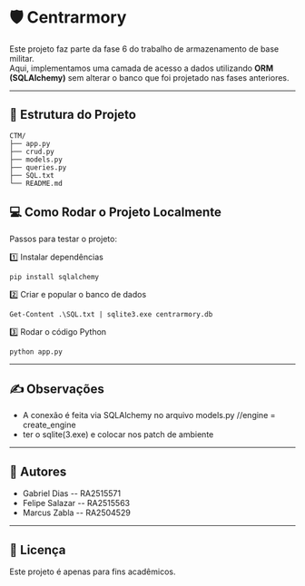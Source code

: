 # 🛡️ Centrarmory

Este projeto faz parte da fase 6 do trabalho de armazenamento de base militar.  
Aqui, implementamos uma camada de acesso a dados utilizando **ORM (SQLAlchemy)** sem alterar o banco que foi projetado nas fases anteriores.


---

## 📁 Estrutura do Projeto

```
CTM/
├── app.py 
├── crud.py 
├── models.py 
├── queries.py 
├── SQL.txt 
└── README.md 
```


## 💻 Como Rodar o Projeto Localmente

Passos para testar o projeto:

1️⃣ Instalar dependências 

    pip install sqlalchemy

2️⃣ Criar e popular o banco de dados  

    Get-Content .\SQL.txt | sqlite3.exe centrarmory.db

3️⃣ Rodar o código Python

    python app.py

---

## ✍️ Observações

* A conexão é feita via SQLAlchemy no arquivo models.py //engine = create_engine
* ter o sqlite(3.exe) e colocar nos patch de ambiente
---

## 📌 Autores

* Gabriel Dias -- RA2515571
* Felipe Salazar -- RA2515563
* Marcus Zabla -- RA2504529
---

## 📄 Licença

Este projeto é apenas para fins acadêmicos.
